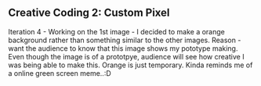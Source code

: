 ## Creative Coding 2: Custom Pixel

Iteration 4 - Working on the 1st image - I decided to make a orange background rather than something similar to the other images. Reason - want the audience to know that this image shows my pototype making. Even though the image is of a prototpye, audience will see how creative I was being able to make this. Orange is just temporary. Kinda reminds me of a online green screen meme..:D 